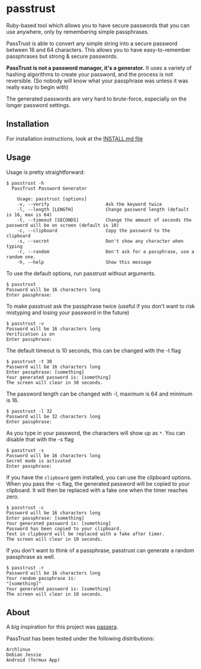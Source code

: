 # passtrust

Ruby-based tool which allows you to have secure passwords that you can use anywhere, only by remembering simple passphrases.

PassTrust is able to convert any simple string into a secure password between 16 and 64 characters. This allows you to have easy-to-remember passphrases but strong & secure passwords.

**PassTrust is not a password manager, it's a generator.** It uses a variety of hashing algorithms to create your password, and the process is not reversible. (So nobody will know what your passphrase was unless it was really easy to begin with)

The generated passwords are very hard to brute-force, especially on the longer password settings.

## Installation

For installation instructions, look at the [INSTALL.md file](https://github.com/xorond/passtrust/blob/master/INSTALL.md)

## Usage

Usage is pretty straightforward:

```
$ passtrust -h
  PassTrust Password Generator

    Usage: passtrust [options]
    -v, --verify                     Ask the keyword twice
    -l, --length [LENGTH]            Change password length (default is 16, max is 64)
    -t, --timeout [SECONDS]          Change the amount of seconds the password will be on screen (default is 10)
    -c, --clipboard                  Copy the password to the clipboard
    -s, --secret                     Don't show any character when typing
    -r, --random                     Don't ask for a passphrase, use a random one.
    -h, --help                       Show this message
```

To use the default options, run passtrust without arguments.

```
$ passtrust
Password will be 16 characters long
Enter passphrase:
```

To make passtrust ask the passphrase twice (useful if you don't want to risk mistyping and losing your password in the future)

```
$ passtrust -v
Password will be 16 characters long
Verification is on
Enter passphrase: 
```

The default timeout is 10 seconds, this can be changed with the -t flag
```
$ passtrust -t 30
Password will be 16 characters long
Enter passphrase: [something]
Your generated password is: [something] 
The screen will clear in 30 seconds.
```

The password length can be changed with -l, maximum is 64 and minimum is 16.
```
$ passtrust -l 32
Password will be 32 characters long
Enter passphrase:
```

As you type in your password, the characters will show up as `*`. You can disable that with the -s flag

```
$ passtrust -s
Password will be 16 characters long
Secret mode is activated
Enter passphrase: 
```

If you have the `clipboard` gem installed, you can use the clipboard options.
When you pass the -c flag, the generated password will be copied to your clipboard.
It will then be replaced with a fake one when the timer reaches zero.

```
$ passtrust -c
Password will be 16 characters long
Enter passphrase: [something]
Your generated password is: [something]
Password has been copied to your clipboard.
Text in clipboard will be replaced with a fake after timer.
The screen will clear in 10 seconds.
```

If you don't want to think of a passphrase, passtrust can generate a random passphrase as well.

```
$ passtrust -r
Password will be 16 characters long
Your random passphrase is: 
"[something]"
Your generated password is: [something]
The screen will clear in 10 seconds.
```

## About
A big inspiration for this project was [passera](https://github.com/mwgg/passera).

PassTrust has been tested under the following distributions:
```
Archlinux
Debian Jessie
Android (Termux App)
```
